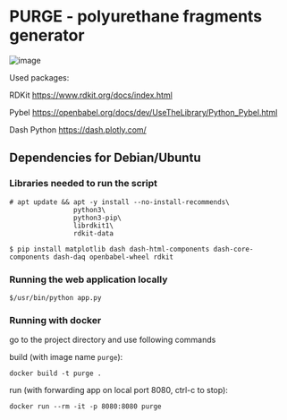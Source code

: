 # PURGE - polyurethane fragments generator
![image](https://github.com/kataszl203/oligomer_webapp/assets/40094884/d0721108-889d-4258-a42d-891c39f91c00)

Used packages:

RDKit https://www.rdkit.org/docs/index.html

Pybel https://openbabel.org/docs/dev/UseTheLibrary/Python_Pybel.html

Dash Python https://dash.plotly.com/

## Dependencies for Debian/Ubuntu
### Libraries needed to run the script
```
# apt update && apt -y install --no-install-recommends\
                python3\
                python3-pip\
                librdkit1\
                rdkit-data

$ pip install matplotlib dash dash-html-components dash-core-components dash-daq openbabel-wheel rdkit

```
### Running the web application locally
```
$/usr/bin/python app.py
```

### Running with docker

go to the project directory and use following commands

build (with image name `purge`):
```
docker build -t purge .
```

run (with forwarding app on local port 8080, ctrl-c to stop):
```
docker run --rm -it -p 8080:8080 purge
```

